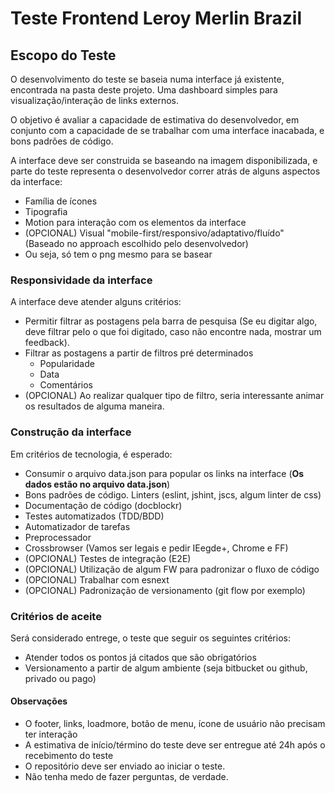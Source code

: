 # Teste Frontend Leroy Merlin Brazil

## Escopo do Teste
O desenvolvimento do teste se baseia numa interface já existente, encontrada na pasta deste projeto. Uma dashboard simples para visualização/interação de links externos.

O objetivo é avaliar a capacidade de estimativa do desenvolvedor, em conjunto com a capacidade de se trabalhar com uma interface inacabada, e bons padrões de código.

A interface deve ser construida se baseando na imagem disponibilizada, e parte do teste representa o desenvolvedor correr atrás de alguns aspectos da interface:

- Família de ícones
- Tipografia
- Motion para interação com os elementos da interface
- (OPCIONAL) Visual "mobile-first/responsivo/adaptativo/fluído" (Baseado no approach escolhido pelo desenvolvedor)
- Ou seja, só tem o png mesmo para se basear

### Responsividade da interface
A interface deve atender alguns critérios:

- Permitir filtrar as postagens pela barra de pesquisa (Se eu digitar algo, deve filtrar pelo o que foi digitado, caso não encontre nada, mostrar um feedback).
- Filtrar as postagens a partir de filtros pré determinados
  - Popularidade
  - Data
  - Comentários
- (OPCIONAL) Ao realizar qualquer tipo de filtro, seria interessante animar os resultados de alguma maneira.

### Construção da interface
Em critérios de tecnologia, é esperado:

- Consumir o arquivo data.json para popular os links na interface (**Os dados estão no arquivo data.json**)
- Bons padrões de código. Linters (eslint, jshint, jscs, algum linter de css)
- Documentação de código (docblockr)
- Testes automatizados (TDD/BDD)
- Automatizador de tarefas
- Preprocessador
- Crossbrowser (Vamos ser legais e pedir IEegde+, Chrome e FF)
- (OPCIONAL) Testes de integração (E2E)
- (OPCIONAL) Utilização de algum FW para padronizar o fluxo de código
- (OPCIONAL) Trabalhar com esnext
- (OPCIONAL) Padronização de versionamento (git flow por exemplo)

### Critérios de aceite
Será considerado entrege, o teste que seguir os seguintes critérios:

- Atender todos os pontos já citados que são obrigatórios
- Versionamento a partir de algum ambiente (seja bitbucket ou github, privado ou pago)


#### Observações
- O footer, links, loadmore, botão de menu, ícone de usuário não precisam ter interação
- A estimativa de início/término do teste deve ser entregue até 24h após o recebimento do teste
- O repositório deve ser enviado ao iniciar o teste. 
- Não tenha medo de fazer perguntas, de verdade.
